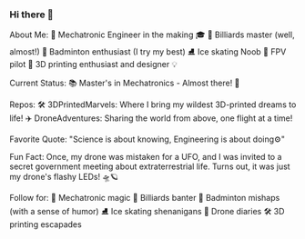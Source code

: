 ### Hi there 👋
About Me:
🤖 Mechatronic Engineer in the making 🎓
🎱 Billiards master (well, almost!) 🏸 Badminton enthusiast (I try my best) 
⛸️ Ice skating Noob 🚁 FPV pilot 
🤖 3D printing enthusiast and designer 💡

Current Status:
📚 Master's in Mechatronics - Almost there! 🎉

Repos:
🛠️ 3DPrintedMarvels: Where I bring my wildest 3D-printed dreams to life!
✈️ DroneAdventures: Sharing the world from above, one flight at a time!

Favorite Quote:
"Science is about knowing, Engineering is about doing⚙️"

Fun Fact:
Once, my drone was mistaken for a UFO, and I was invited to a secret government meeting about extraterrestrial life. Turns out, it was just my drone's flashy LEDs! 🛸🪐

Follow for:
🤖 Mechatronic magic
🎱 Billiards banter
🏸 Badminton mishaps (with a sense of humor)
⛸️ Ice skating shenanigans
🚁 Drone diaries
🛠️ 3D printing escapades

<!--
**rohitxox/rohitxox** is a ✨ _special_ ✨ repository because its `README.md` (this file) appears on your GitHub profile.

Here are some ideas to get you started:

- 🔭 I’m currently working on ...
- 🌱 I’m currently learning ...
- 👯 I’m looking to collaborate on ...
- 🤔 I’m looking for help with ...
- 💬 Ask me about ...
- 📫 How to reach me: ...
- 😄 Pronouns: ...
- ⚡ Fun fact: ...
-->
